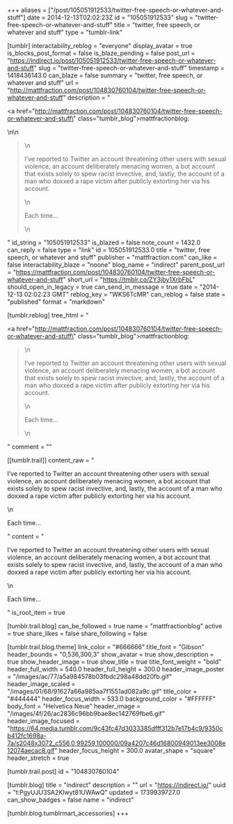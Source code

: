 +++
aliases = ["/post/105051912533/twitter-free-speech-or-whatever-and-stuff"]
date = 2014-12-13T02:02:23Z
id = "105051912533"
slug = "twitter-free-speech-or-whatever-and-stuff"
title = "twitter, free speech, or whatever and stuff"
type = "tumblr-link"

[tumblr]
interactability_reblog = "everyone"
display_avatar = true
is_blocks_post_format = false
is_blaze_pending = false
post_url = "https://indirect.io/post/105051912533/twitter-free-speech-or-whatever-and-stuff"
slug = "twitter-free-speech-or-whatever-and-stuff"
timestamp = 1418436143.0
can_blaze = false
summary = "twitter, free speech, or whatever and stuff"
url = "http://mattfraction.com/post/104830760104/twitter-free-speech-or-whatever-and-stuff"
description = "<p><a href=\"http://mattfraction.com/post/104830760104/twitter-free-speech-or-whatever-and-stuff\" class=\"tumblr_blog\">mattfractionblog</a>:</p>\n\n<blockquote>\n<p>I’ve reported to Twitter an account threatening other users with sexual violence, an account deliberately menacing women, a bot account that exists solely to spew racist invective, and, lastly, the account of a man who doxxed a rape victim after publicly extorting her via his account.</p>\n<p>Each time&hellip;</p>\n</blockquote>"
id_string = "105051912533"
is_blazed = false
note_count = 1432.0
can_reply = false
type = "link"
id = 105051912533.0
title = "twitter, free speech, or whatever and stuff"
publisher = "mattfraction.com"
can_like = false
interactability_blaze = "noone"
blog_name = "indirect"
parent_post_url = "https://mattfraction.com/post/104830760104/twitter-free-speech-or-whatever-and-stuff"
short_url = "https://tmblr.co/ZY3jby1XrbFbL"
should_open_in_legacy = true
can_send_in_message = true
date = "2014-12-13 02:02:23 GMT"
reblog_key = "WKS6TcMR"
can_reblog = false
state = "published"
format = "markdown"

[tumblr.reblog]
tree_html = "<p><a href=\"http://mattfraction.com/post/104830760104/twitter-free-speech-or-whatever-and-stuff\" class=\"tumblr_blog\">mattfractionblog</a>:</p><blockquote>\n<p>I’ve reported to Twitter an account threatening other users with sexual violence, an account deliberately menacing women, a bot account that exists solely to spew racist invective, and, lastly, the account of a man who doxxed a rape victim after publicly extorting her via his account.</p>\n<p>Each time…</p>\n</blockquote>"
comment = ""

[[tumblr.trail]]
content_raw = "<p>I’ve reported to Twitter an account threatening other users with sexual violence, an account deliberately menacing women, a bot account that exists solely to spew racist invective, and, lastly, the account of a man who doxxed a rape victim after publicly extorting her via his account.</p>\n<p>Each time…</p>"
content = "<p>I&rsquo;ve reported to Twitter an account threatening other users with sexual violence, an account deliberately menacing women, a bot account that exists solely to spew racist invective, and, lastly, the account of a man who doxxed a rape victim after publicly extorting her via his account.</p>\n<p>Each time&hellip;</p>"
is_root_item = true

[tumblr.trail.blog]
can_be_followed = true
name = "mattfractionblog"
active = true
share_likes = false
share_following = false

[tumblr.trail.blog.theme]
link_color = "#666666"
title_font = "Gibson"
header_bounds = "0,536,300,3"
show_avatar = true
show_description = true
show_header_image = true
show_title = true
title_font_weight = "bold"
header_full_width = 540.0
header_full_height = 300.0
header_image_poster = "/images/ac/77/a5a984578b03fbdc298a48dd20fb.gif"
header_image_scaled = "/images/01/68/91627a66a985aa7f1551ad082a9c.gif"
title_color = "#444444"
header_focus_width = 533.0
background_color = "#FFFFFF"
body_font = "Helvetica Neue"
header_image = "/images/4f/26/ac2836c96bb9bae8ec142769fbe6.gif"
header_image_focused = "https://64.media.tumblr.com/9c43fc47d3033385dfff312b7e17b4c9/9350cb412fc1698a-7a/s2048x3072_c556,0,99259,100000/09a4207c46d16800949013ee3008e12074aecac8.gif"
header_focus_height = 300.0
avatar_shape = "square"
header_stretch = true

[tumblr.trail.post]
id = "104830760104"

[tumblr.blog]
title = "indirect"
description = ""
url = "https://indirect.io/"
uuid = "t:PgyUJU3SA2Klwyt81UWAwQ"
updated = 1739939727.0
can_show_badges = false
name = "indirect"

[tumblr.blog.tumblrmart_accessories]
+++
